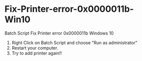 # Fix-Printer-error-0x0000011b-Win10
Batch Script Fix Printer error 0x0000011b Windows 10
1. Right Click on Batch Script and choose "Run as administrator"
2. Restart your computer.
3. Try to add printer again!!

